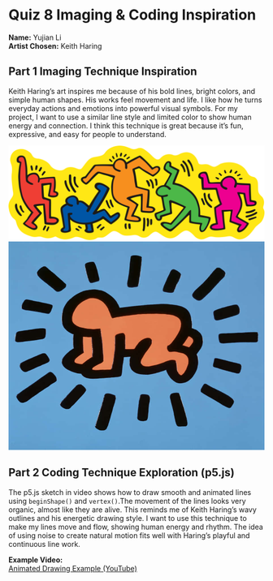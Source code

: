 # Quiz 8 Imaging & Coding Inspiration
**Name:** Yujian Li  
**Artist Chosen:** Keith Haring

## Part 1 Imaging Technique Inspiration
Keith Haring’s art inspires me because of his bold lines, bright colors, and simple human shapes. His works feel movement and life. I like how he turns everyday actions and emotions into powerful visual symbols. For my project, I want to use a similar line style and limited color to show human energy and connection. I think this technique is great because it’s fun, expressive, and easy for people to understand.

![Keith Haring artwork example 1](images/haring1.png)  
![Keith Haring artwork example 2](images/haring2.png)

## Part 2 Coding Technique Exploration (p5.js)
The p5.js sketch in video shows how to draw smooth and animated lines using `beginShape()` and `vertex()`.The movement of the lines looks very organic, almost like they are alive. This reminds me of Keith Haring’s wavy outlines and his energetic drawing style. I want to use this technique to make my lines move and flow, showing human energy and rhythm. The idea of using noise to create natural motion fits well with Haring’s playful and continuous line work.

**Example Video:**  
[Animated Drawing Example (YouTube)](https://www.youtube.com/watch?v=m_1lBVxIdM4)

